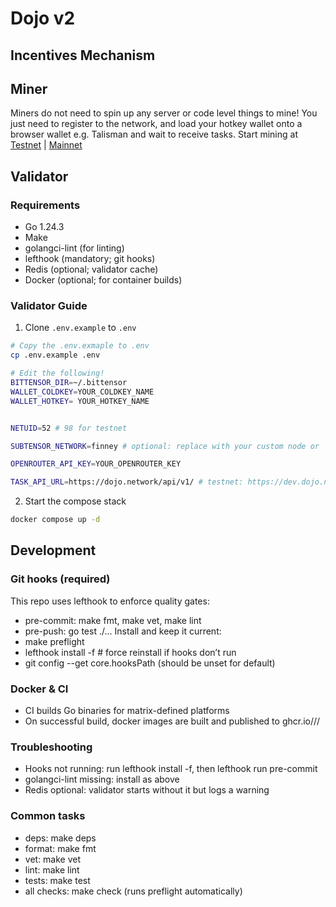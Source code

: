 # Dojo v2

## Incentives Mechanism

## Miner

Miners do not need to spin up any server or code level things to mine! You just need to register to the network, and load your hotkey wallet onto a browser wallet e.g. Talisman and wait to receive tasks.
Start mining at [Testnet](https://testnet.dojo.network) | [Mainnet](https://dojo.network)

## Validator

### Requirements

- Go 1.24.3
- Make
- golangci-lint (for linting)
- lefthook (mandatory; git hooks)
- Redis (optional; validator cache)
- Docker (optional; for container builds)

### Validator Guide

1. Clone `.env.example` to `.env`

```bash
# Copy the .env.exmaple to .env
cp .env.example .env

# Edit the following!
BITTENSOR_DIR=~/.bittensor
WALLET_COLDKEY=YOUR_COLDKEY_NAME
WALLET_HOTKEY= YOUR_HOTKEY_NAME


NETUID=52 # 98 for testnet

SUBTENSOR_NETWORK=finney # optional: replace with your custom node or `test` for testnet

OPENROUTER_API_KEY=YOUR_OPENROUTER_KEY

TASK_API_URL=https://dojo.network/api/v1/ # testnet: https://dev.dojo.network/api/v1
```

2. Start the compose stack

```bash
docker compose up -d
```

## Development

### Git hooks (required)

This repo uses lefthook to enforce quality gates:

- pre-commit: make fmt, make vet, make lint
- pre-push: go test ./...
  Install and keep it current:
- make preflight
- lefthook install -f # force reinstall if hooks don’t run
- git config --get core.hooksPath (should be unset for default)

### Docker & CI

- CI builds Go binaries for matrix-defined platforms
- On successful build, docker images are built and published to ghcr.io/<owner>/<repo>/<app>

### Troubleshooting

- Hooks not running: run lefthook install -f, then lefthook run pre-commit
- golangci-lint missing: install as above
- Redis optional: validator starts without it but logs a warning

### Common tasks

- deps: make deps
- format: make fmt
- vet: make vet
- lint: make lint
- tests: make test
- all checks: make check (runs preflight automatically)
